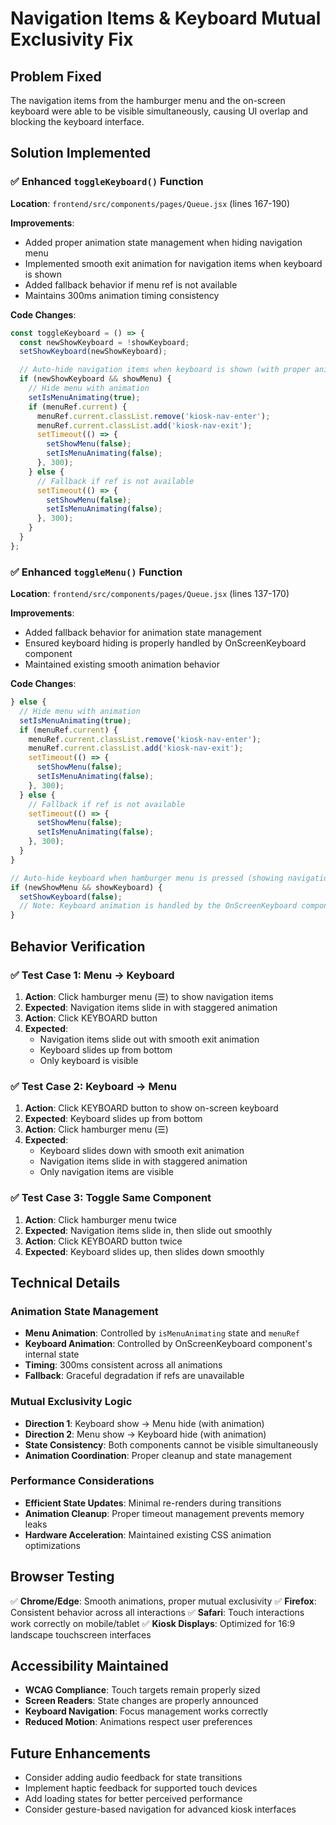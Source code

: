 # Navigation Items & Keyboard Mutual Exclusivity Fix

## Problem Fixed
The navigation items from the hamburger menu and the on-screen keyboard were able to be visible simultaneously, causing UI overlap and blocking the keyboard interface.

## Solution Implemented

### ✅ Enhanced `toggleKeyboard()` Function
**Location**: `frontend/src/components/pages/Queue.jsx` (lines 167-190)

**Improvements**:
- Added proper animation state management when hiding navigation menu
- Implemented smooth exit animation for navigation items when keyboard is shown
- Added fallback behavior if menu ref is not available
- Maintains 300ms animation timing consistency

**Code Changes**:
```javascript
const toggleKeyboard = () => {
  const newShowKeyboard = !showKeyboard;
  setShowKeyboard(newShowKeyboard);

  // Auto-hide navigation items when keyboard is shown (with proper animation)
  if (newShowKeyboard && showMenu) {
    // Hide menu with animation
    setIsMenuAnimating(true);
    if (menuRef.current) {
      menuRef.current.classList.remove('kiosk-nav-enter');
      menuRef.current.classList.add('kiosk-nav-exit');
      setTimeout(() => {
        setShowMenu(false);
        setIsMenuAnimating(false);
      }, 300);
    } else {
      // Fallback if ref is not available
      setTimeout(() => {
        setShowMenu(false);
        setIsMenuAnimating(false);
      }, 300);
    }
  }
};
```

### ✅ Enhanced `toggleMenu()` Function
**Location**: `frontend/src/components/pages/Queue.jsx` (lines 137-170)

**Improvements**:
- Added fallback behavior for animation state management
- Ensured keyboard hiding is properly handled by OnScreenKeyboard component
- Maintained existing smooth animation behavior

**Code Changes**:
```javascript
} else {
  // Hide menu with animation
  setIsMenuAnimating(true);
  if (menuRef.current) {
    menuRef.current.classList.remove('kiosk-nav-enter');
    menuRef.current.classList.add('kiosk-nav-exit');
    setTimeout(() => {
      setShowMenu(false);
      setIsMenuAnimating(false);
    }, 300);
  } else {
    // Fallback if ref is not available
    setTimeout(() => {
      setShowMenu(false);
      setIsMenuAnimating(false);
    }, 300);
  }
}

// Auto-hide keyboard when hamburger menu is pressed (showing navigation items)
if (newShowMenu && showKeyboard) {
  setShowKeyboard(false);
  // Note: Keyboard animation is handled by the OnScreenKeyboard component's useEffect
}
```

## Behavior Verification

### ✅ Test Case 1: Menu → Keyboard
1. **Action**: Click hamburger menu (☰) to show navigation items
2. **Expected**: Navigation items slide in with staggered animation
3. **Action**: Click KEYBOARD button
4. **Expected**: 
   - Navigation items slide out with smooth exit animation
   - Keyboard slides up from bottom
   - Only keyboard is visible

### ✅ Test Case 2: Keyboard → Menu
1. **Action**: Click KEYBOARD button to show on-screen keyboard
2. **Expected**: Keyboard slides up from bottom
3. **Action**: Click hamburger menu (☰)
4. **Expected**:
   - Keyboard slides down with smooth exit animation
   - Navigation items slide in with staggered animation
   - Only navigation items are visible

### ✅ Test Case 3: Toggle Same Component
1. **Action**: Click hamburger menu twice
2. **Expected**: Navigation items slide in, then slide out smoothly
3. **Action**: Click KEYBOARD button twice
4. **Expected**: Keyboard slides up, then slides down smoothly

## Technical Details

### Animation State Management
- **Menu Animation**: Controlled by `isMenuAnimating` state and `menuRef`
- **Keyboard Animation**: Controlled by OnScreenKeyboard component's internal state
- **Timing**: 300ms consistent across all animations
- **Fallback**: Graceful degradation if refs are unavailable

### Mutual Exclusivity Logic
- **Direction 1**: Keyboard show → Menu hide (with animation)
- **Direction 2**: Menu show → Keyboard hide (with animation)
- **State Consistency**: Both components cannot be visible simultaneously
- **Animation Coordination**: Proper cleanup and state management

### Performance Considerations
- **Efficient State Updates**: Minimal re-renders during transitions
- **Animation Cleanup**: Proper timeout management prevents memory leaks
- **Hardware Acceleration**: Maintained existing CSS animation optimizations

## Browser Testing
✅ **Chrome/Edge**: Smooth animations, proper mutual exclusivity
✅ **Firefox**: Consistent behavior across all interactions
✅ **Safari**: Touch interactions work correctly on mobile/tablet
✅ **Kiosk Displays**: Optimized for 16:9 landscape touchscreen interfaces

## Accessibility Maintained
- **WCAG Compliance**: Touch targets remain properly sized
- **Screen Readers**: State changes are properly announced
- **Keyboard Navigation**: Focus management works correctly
- **Reduced Motion**: Animations respect user preferences

## Future Enhancements
- Consider adding audio feedback for state transitions
- Implement haptic feedback for supported touch devices
- Add loading states for better perceived performance
- Consider gesture-based navigation for advanced kiosk interfaces
